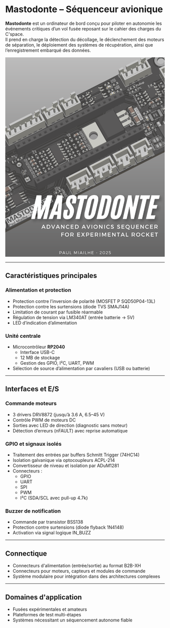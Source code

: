 # Mastodonte – Séquenceur avionique 

**Mastodonte** est un ordinateur de bord conçu pour piloter en autonomie les événements critiques d’un vol fusée reposant sur le cahier des charges du C'space.  
Il prend en charge la détection du décollage, le déclenchement des moteurs de séparation, le déploiement des systèmes de récupération, ainsi que l’enregistrement embarqué des données.

![WallPaper](Image/Mastodonte-N5.png)

---

## Caractéristiques principales

### Alimentation et protection

- Protection contre l’inversion de polarité (MOSFET P SQD50P04-13L)
- Protection contre les surtensions (diode TVS SMAJ14A)
- Limitation de courant par fusible réarmable
- Régulation de tension via LM340AT (entrée batterie → 5V)
- LED d’indication d’alimentation

### Unité centrale

- Microcontrôleur **RP2040**
  - Interface USB-C
  - 12 MB de stockage
  - Gestion des GPIO, I²C, UART, PWM
- Sélection de source d’alimentation par cavaliers (USB ou batterie)

---

## Interfaces et E/S

### Commande moteurs

- 3 drivers DRV8872 (jusqu’à 3.6 A, 6.5–45 V)
- Contrôle PWM de moteurs DC
- Sorties avec LED de direction (diagnostic sans moteur)
- Détection d’erreurs (nFAULT) avec reprise automatique

### GPIO et signaux isolés

- Traitement des entrées par buffers Schmitt Trigger (74HC14)
- Isolation galvanique via optocoupleurs ACPL-214
- Convertisseur de niveau et isolation par ADuM1281
- Connecteurs :
  - GPIO
  - UART
  - SPI
  - PWM
  - I²C (SDA/SCL avec pull-up 4.7k)

### Buzzer de notification

- Commande par transistor BSS138
- Protection contre surtensions (diode flyback 1N4148)
- Activation via signal logique IN_BUZZ

---

## Connectique

- Connecteurs d'alimentation (entrée/sortie) au format B2B-XH
- Connecteurs pour moteurs, capteurs et modules de commande
- Système modulaire pour intégration dans des architectures complexes

---

## Domaines d'application

- Fusées expérimentales et amateurs
- Plateformes de test multi-étapes
- Systèmes nécessitant un séquencement autonome fiable
